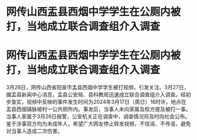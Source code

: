 # 网传山西盂县西烟中学学生在公厕内被打，当地成立联合调查组介入调查

# 网传山西盂县西烟中学学生在公厕内被打，当地成立联合调查组介入调查

3月26日，网传山西省阳泉市盂县西烟中学学生被打视频，引发关注。3月27日，据盂县新闻中心消息，盂县公安局、县科教局迅速成立联合调查组介入调查。经初步查实，视频中反映的事件发生时间为2024年3月17日（周日）16时许，地点在盂县西烟镇脉坡村一公共厕所内。事发后，当事人未向家属及校方提及被打一事。当事人家属于3月26日报警，公安机关正在调查中，调查情况将及时向社会公布。鉴于涉事双方均为未成年人，希望广大网友停止转发视频，不信谣、不传谣，避免对当事人造成二次伤害。

